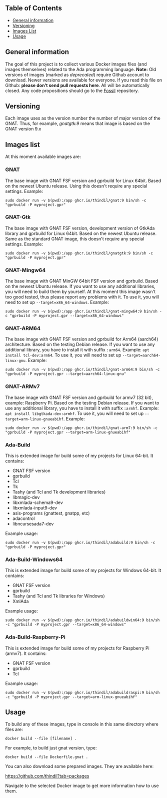 ## Table of Contents
* [General information](#general-information)
* [Versioning](#versioning)
* [Images List](#images-list)
* [Usage](#usage)

## General information

The goal of this project is to collect various Docker images files (and images
themselves) related to the Ada programming language. **Note:** Old versions of
images (marked as *deprecated*) require Github account to download. Newer
versions are available for everyone. If you read this file on Github:
**please don't send pull requests here**. All will be automatically closed.
Any code propositions should go to the [Fossil](https://www.laeran.pl/repositories/dockerada)
repository.

## Versioning

Each image uses as the version number the number of major version of the GNAT.
Thus, for example, *gnatgtk:9* means that image is based on the GNAT version 9.x

## Images list

At this moment available images are:

### GNAT

The base image with GNAT FSF version and gprbuild for Linux 64bit. Based on
the newest Ubuntu release. Using this doesn't require any special settings.
Example:

`sudo docker run -v $(pwd):/app ghcr.io/thindil/gnat:9 bin/sh -c "gprbuild -P myproject.gpr"`

### GNAT-Gtk

The base image with GNAT FSF version, development version of GtkAda library
and gprbuild for Linux 64bit. Based on the newest Ubuntu release. Same as
the standard GNAT image, this doesn't require any special settings. Example:

`sudo docker run -v $(pwd):/app ghcr.io/thindil/gnatgtk:9 bin/sh -c "gprbuild -P myproject.gpr"`

### GNAT-Mingw64
The base image with GNAT MinGW 64bit FSF version and gprbuild. Based on the
newest Ubuntu release. If you want to use any additional libraries, you will
need to build them by yourself. At this moment this image wasn't too good
tested, thus please report any problems with it. To use it, you will need to
set up `--target=x86_64-windows`. Example:

`sudo docker run -v $(pwd):/app ghcr.io/thindil/gnat-mingw64:9 bin/sh -c "gprbuild -P myproject.gpr --target=x86_64-windows"`

### GNAT-ARM64

The base image with GNAT FSF version and gprbuild for Arm64 (aarch64)
architecture. Based on the testing Debian release. If you want to use any
additional library, you have to install it with suffix `:arm64`. Example:
`apt install tcl-dev:arm64`. To use it, you will need to set up
`--target=aarch64-linux-gnu`. Example:

`sudo docker run -v $(pwd):/app ghcr.io/thindil/gnat-arm64:9 bin/sh -c "gprbuild -P myproject.gpr --target=aarch64-linux-gnu"`

### GNAT-ARMv7

The base image with GNAT FSF version and gprbuild for armv7 (32 bit),
example: Raspberry Pi. Based on the testing Debian release. If you want to use
any additional library, you have to install it with suffix `:armhf`.
Example: `apt install libgtkada-dev:armhf`. To use it, you will need to set up
`--target=arm-linux-gnueabihf`. Example:

`sudo docker run -v $(pwd):/app ghcr.io/thindil/gnat-arm7:9 bin/sh -c "gprbuild -P myproject.gpr --target=arm-linux-gnueabihf"`

### Ada-Build

This is extended image for build some of my projects for Linux 64-bit. It
contains:

* GNAT FSF version
* gprbuild
* Tcl
* Tk
* Tashy (and Tcl and Tk development libraries)
* libmagic-dev
* libxmlada-schema9-dev
* libxmlada-input9-dev
* asis-programs (gnattest, gnatpp, etc)
* adacontrol
* libncursesada7-dev

Example usage:

`sudo docker run -v $(pwd):/app ghcr.io/thindil/adabuild:9 bin/sh -c "gprbuild -P myproject.gpr"`

### Ada-Build-Windows64

This is extended image for build some of my projects for Windows 64-bit. It
contains:

* GNAT FSF version
* gprbuild
* Tashy (and Tcl and Tk libraries for Windows)
* XmlAda

Example usage:

`sudo docker run -v $(pwd):/app ghcr.io/thindil/adabuildwin64:9 bin/sh -c "gprbuild -P myproject.gpr --target=x86_64-windows"`

### Ada-Build-Raspberry-Pi

This is extended image for build some of my projects for Raspberry Pi (armv7). It
contains:

* GNAT FSF version
* gprbuild
* Tcl

Example usage:

`sudo docker run -v $(pwd):/app ghcr.io/thindil/adabuildraspi:9 bin/sh -c "gprbuild -P myproject.gpr --target=arm-linux-gnueabihf"`

## Usage

To build any of these images, type in console in this same directory where files
are:

`docker build --file [filename] .`

For example, to build just gnat version, type:

`docker build --file Dockerfile.gnat .`

You can also download some prepared images. They are available here:

https://github.com/thindil?tab=packages

Navigate to the selected Docker image to get more information how to use them.
